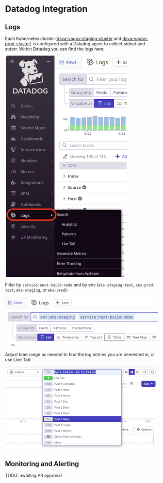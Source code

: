 # Datadog Integration

## Logs

Each Kubernetes cluster ([dsva-vagov-staging-cluster](https://us-gov-west-1.console.amazonaws-us-gov.com/eks/home?region=us-gov-west-1#/clusters/dsva-vagov-staging-cluster) and [dsva-vagov-prod-cluster](https://us-gov-west-1.console.amazonaws-us-gov.com/eks/home?region=us-gov-west-1#/clusters/dsva-vagov-prod-cluster)) is configured with a Datadog agent to collect stdout and stderr. Within Datadog you can find the logs here:

![Datadog logs location](images/datadog-logs.png)

Filter by `service:next-build-node` and by env (`eks-staging-test`, `eks-prod-test`, `eks-staging`, or `eks-prod`):

![Datadog logs filter](images/datadog-logs-filter.png)

Adjust time range as needed to find the log entries you are interested in, or use Live Tail:

![Datadog time ranges](images/datadog-time-range.png)

## Monitoring and Alerting

TODO: awaiting PR approval
